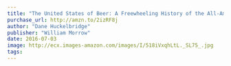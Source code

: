 ```yaml
---
title: "The United States of Beer: A Freewheeling History of the All-American Drink"
purchase_url: http://amzn.to/2izRF8j
author: "Dane Huckelbridge"
publisher: "William Morrow"
date: 2016-07-03
image: http://ecx.images-amazon.com/images/I/518iVxqhLtL._SL75_.jpg
tags:
---
```


